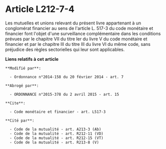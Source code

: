 # Article L212-7-4

Les mutuelles et unions relevant du présent livre appartenant à un conglomérat financier au sens de l'article L. 517-3 du
code monétaire et financier font l'objet d'une surveillance complémentaire dans les conditions prévues par le chapitre VII du
titre Ier du livre V du code monétaire et financier et par le chapitre III du titre III du livre VI du même code, sans
préjudice des règles sectorielles qui leur sont applicables.

**Liens relatifs à cet article**

	**Modifié par**:

	  - Ordonnance n°2014-158 du 20 février 2014 - art. 7

	**Abrogé par**:

	  - ORDONNANCE n°2015-378 du 2 avril 2015 - art. 15

	**Cite**:

	  - Code monétaire et financier - art. L517-3

	**Cité par**:

	  - Code de la mutualité - art. A213-3 (Ab)
	  - Code de la mutualité - art. R212-11 (VD)
	  - Code de la mutualité - art. R212-15 (VT)
	  - Code de la mutualité - art. R213-8 (V)
